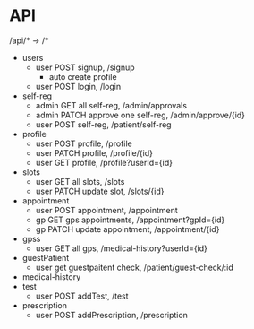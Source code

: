 # API

/api/* -> /*

- users
  - user    POST   signup, /signup
    - auto create profile
  - user    POST   login, /login
- self-reg
  - admin   GET   all self-reg, /admin/approvals
  - admin   PATCH approve one self-reg, /admin/approve/{id}
  - user    POST  self-reg, /patient/self-reg
- profile
  - user    POST  profile, /profile
  - user    PATCH profile, /profile/{id}
  - user    GET   profile, /profile?userId={id}
- slots
  - user    GET     all slots, /slots
  - user    PATCH   update slot, /slots/{id}
- appointment
  - user    POST    appointment, /appointment
  - gp      GET     gps appointments, /appointment?gpId={id}
  - gp      PATCH   update appointment, /appointment/{id}
- gpss
  - user    GET     all gps, /medical-history?userId={id}
- guestPatient
  - user get guestpaitent check, /patient/guest-check/:id
- medical-history
- test
  - user    POST   addTest, /test
- prescription
  - user    POST   addPrescription, /prescription
